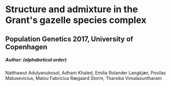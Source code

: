 # Structure and admixture in the Grant's gazelle species complex
## Population Genetics 2017, University of Copenhagen
##### Author: (alphabetical order)
Natthawut Adulyanukosol, Adham Khaled, Emilia Rolander Langkjær, Povilas Matusevicius, Malou Fabricius Rægaard Storm, Tharsika Vimalasuntharam
